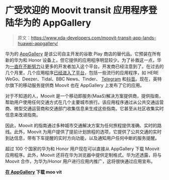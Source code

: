 # 广受欢迎的 Moovit transit 应用程序登陆华为的 AppGallery

> 原文：<https://www.xda-developers.com/moovit-transit-app-lands-huawei-appgallery/>

华为的 [AppGallery](https://www.xda-developers.com/appgallery-huawei-alternative-google-play-store-android/) 是该公司自主开发的谷歌 Play 商店的替代品。它预装在所有新的华为和 Honor 设备上，但它提供的应用程序明显较少。为了补救这一点，华为[一直在不断努力](https://www.xda-developers.com/huawei-giving-developers-bigger-revenue-share-preferential-policy/)让更多的开发者加入这个平台。开发商已经注意到了。在过去的几个月里，几个应用程序[已经进入了平台](https://www.xda-developers.com/huawei-appgallery-soon-add-bolt-ridesharing-service-brings-deezer-telegram-more-app-store/)，包括一些流行的应用程序，如 HERE WeGo、Deezer、Tidal、BBC News、Tinder、 [Telegram](https://www.xda-developers.com/tag/telegram/) 和[抖音](https://www.xda-developers.com/tag/tiktokapp/)。现在，英特尔旗下的移动服务提供商 Moovit 也在 AppGallery 上发布了它的应用。

对于不知道的人，Moovit 是一个移动即服务(MaaS)解决方案提供商，提供指南，帮助用户使用任何交通方式在几个主要城市旅行。该应用程序通过从公共交通运营商、微型交通运营商和交通部门收集信息来生成这些指南。它甚至从社区收集实时信息来改进指南。

因此，Moovit 的指南通过多种城市交通解决方案为任何旅程提供准确、实时的路线。此外，Moovit 为用户提供了提前计划旅程的选项，它提供了公共交通的实时到达信息，带有下车提醒的实时方向功能，以及通知用户任何中断的服务提醒。

超过 100 个国家的华为和 Honor 用户现在可以直接从 AppGallery 下载 Moovit 应用程序。此外，Moovit 还将在华为浏览器中提供定制格式。华为还透露，将与 Moovit 合作，为华为/Honor 用户进行应用内推广，这将很快通过应用宣布。

**[在 AppGallery](https://appgallery.huawei.com/#/app/C10287578) 下载 moo vit**